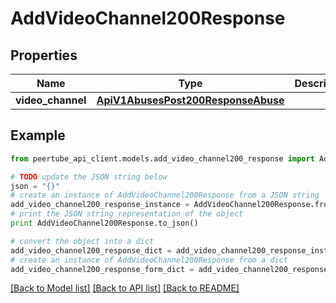# AddVideoChannel200Response


## Properties
Name | Type | Description | Notes
------------ | ------------- | ------------- | -------------
**video_channel** | [**ApiV1AbusesPost200ResponseAbuse**](ApiV1AbusesPost200ResponseAbuse.md) |  | [optional] 

## Example

```python
from peertube_api_client.models.add_video_channel200_response import AddVideoChannel200Response

# TODO update the JSON string below
json = "{}"
# create an instance of AddVideoChannel200Response from a JSON string
add_video_channel200_response_instance = AddVideoChannel200Response.from_json(json)
# print the JSON string representation of the object
print AddVideoChannel200Response.to_json()

# convert the object into a dict
add_video_channel200_response_dict = add_video_channel200_response_instance.to_dict()
# create an instance of AddVideoChannel200Response from a dict
add_video_channel200_response_form_dict = add_video_channel200_response.from_dict(add_video_channel200_response_dict)
```
[[Back to Model list]](../README.md#documentation-for-models) [[Back to API list]](../README.md#documentation-for-api-endpoints) [[Back to README]](../README.md)


